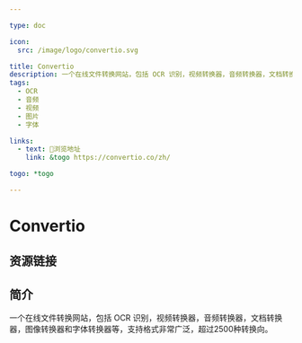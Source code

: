 ```yaml
---

type: doc

icon:
  src: /image/logo/convertio.svg

title: Convertio
description: 一个在线文件转换网站，包括 OCR 识别，视频转换器，音频转换器，文档转换器，图像转换器和字体转换器等，支持格式非常广泛，超过2500种转换向。
tags:
  - OCR
  - 音频
  - 视频
  - 图片
  - 字体

links:
  - text: 🧰浏览地址
    link: &togo https://convertio.co/zh/

togo: *togo

---
```


<ShowLogo />

# Convertio

<ShowTags />

<ShowBreadcrumb />

## 资源链接

<ShowLinks />

## 简介

一个在线文件转换网站，包括 OCR 识别，视频转换器，音频转换器，文档转换器，图像转换器和字体转换器等，支持格式非常广泛，超过2500种转换向。
